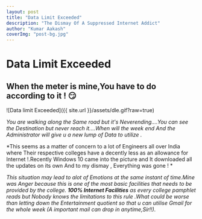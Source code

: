 ```yaml
---
layout: post 
title: "Data Limit Exceeded"
description: "The Dismay Of A Suppressed Internet Addict"
author: "Kumar Aakash"
coverImg: "post-bg.jpg"
---
```


# Data Limit Exceeded

## When the meter is mine,You have to do according to it ! :smirk:

![Data limit Exceeded]({{ site.url }}/assets/dle.gif?raw=true)

*You are walking along the Same road but it's Neverending....You can see the Destination but never reach it....When will the week end And the Administrator will give u a new lump of Data to utilize .*

*This seems as a matter of concern to a lot of Engineers all over India where Their respective colleges have a decently less as an allowance for Internet !.Recently Windows 10 came into the picture and It downloaded all the updates on its own And to my dismay , Everything was gone ! *

*This situation may lead to alot of Emotions at the same instant of time.Mine was Anger because this is one of the most basic facilities that needs to be provided by the college. **100% Internet Facilities** as every college pamphlet reads but Nobody knows the limitations to this rule .What could be worse than letting down the Entertainment quotient so that u can utilise Gmail for the whole week (A important mail can drop in anytime,Sir!!).*

 